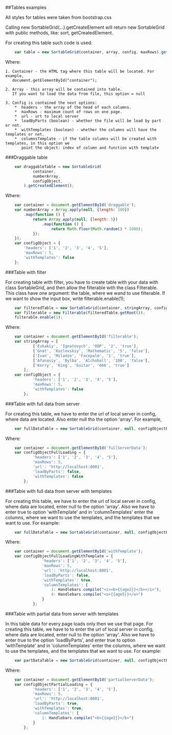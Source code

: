 ##Tables examples

All styles for tables were taken from bootstrap.css

Calling new SortableGrid(...).getCreateElement will return
        new SortableGrid with public methods, like: sort, getCreatedElement.

For creating this table such code is used:

```js
    var table = new SortableGrid(container, array, config, maxRows).getCreatedElement();
```

Where:

    1. Container - the HTML tag where this table will be located. For example,
       document.getElementById("container");

    2. Array - this array will be contained into table.
       If you want to load the data from file, this option = null

    3. Config is contained the next options:
        *  headers - the array of the head of each columns.
        *  maxRows - maximum count of rows on one page.
        *  url - urt to local server
        *  loadByParts (boolean) - whether the file will be load by part or not.
        *  withTemplates (boolean) - whether the columns will have the templates or not.
        *  columnsTemplate - if the table columns will be created with templates, in this option we
           point the object: index of column and function with template

###Draggable table

```js
    var draggableTable = new SortableGrid(
            container,
            numberArray,
            configObject,
        ).getCreatedElement();
```

Where:

```js
    var container = document.getElementById('draggable');
    var numberArray = Array.apply(null, {length: 100})
        .map(function () {
            return Array.apply(null, {length: 5})
                .map(function () {
                    return Math.floor(Math.random() * 1000);
            });
    });
    var configObject = {
        'headers': ['1', '2', '3', '4', '5'],
        'maxRows': 5,
        'withTemplates': false
    };
```

###Table with filter

For creating table with filter, you have to create table with your data with class SortableGrid, and then allow the filterable with the class Filterable.
This class have one argument: the table, where we wand to use filterable.
If we want to show the input box, write filterable.enable(1);

```js
    var filteredTable = new SortableGrid(container, stringArray, configObject).getCreatedElement();
    var filterable = new Filterable(filteredTable.getRoot());
    filterable.enable(1);
```

Where:

```js
    var container = document.getElementById('filterable');
    var stringArray = [
            ['Evkakiy', 'Ignatovych', 'OOP', '2', 'true'],
            ['Gnat', 'Kozlovskiy', 'Mathematic', '5', 'false'],
            ['Ivan', 'Miladze', 'Facepalm', '1', 'true'],
            ['Afanasiy', 'Bylba', 'Alchoball', '100', 'false'],
            ['Kerry', 'King', 'Guitar', '666', 'true']
        ];
    var configObject = {
            'headers': ['1', '2', '3', '4', '5'],
            'maxRows': 5,
            'withTemplates': false
        };
```

###Table with full data from server

For creating this table, we have to enter the url of local server in config, where data are located. Also enter null tho the option 'array'.
For example,

```js
    var fullDataTable = new SortableGrid(container, null, configObjectFullLoading).getCreatedElement();
```

Where:

```js
    var container = document.getElementById('fullServerData');
    var configObjectFullLoading = {
            'headers': ['1', '2', '3', '4', '5'],
            'maxRows': 5,
            'url': 'http://localhost:8001',
            'loadByParts': false,
            'withTemplates': false
        };
```

###Table with full data from server with templates

For creating this table, we have to enter the url of local server in config, where data are located, enter null to the option 'array'.
Also we have to enter true to option 'withTemplate' and in 'columnTemplates' enter the columns, where we want to use the templates, and the templates that we want to use.
For example:

```js
    var fullDataTable = new SortableGrid(container, null, configObjectFullLoadingWithTemplate).getCreatedElement();
```

Where:

```js
    var container = document.getElementById('withTemplate');
    var configObjectFullLoadingWithTemplate = {
                'headers': ['1', '2', '3', '4', '5'],
                'maxRows': 5,
                'url': 'http://localhost:8001',
                'loadByParts': false,
                'withTemplates': true,
                'columnTemplates': {
                    1: Handlebars.compile("<i><b>{{age2}}</b></i>"),
                    4: Handlebars.compile("<u>{{age5}}</u>")
                }
            };
```

###Table with partial data from server with templates

In this table data for every page loads only then we use that page.
For creating this table, we have to to enter the url of local server in config, where data are located, enter null to the option 'array'.
Also we have to enter true to the option 'loadByParts', and enter true to option 'withTemplate' and in 'columnTemplates' enter the columns, where we want to use the templates, and the templates that we want to use.
For example:

```js
    var partDataTable = new SortableGrid(container, null, configObjectPartialLoading).getCreatedElement();
```

Where:

```js
    var container = document.getElementById('partialServerData');
    var configObjectPartialLoading = {
            'headers': ['1', '2', '3', '4', '5'],
            'maxRows': 5,
            'url': 'http://localhost:8001',
            'loadByParts': true,
            'withTemplates': true,
            'columnTemplates': {
                1: Handlebars.compile("<b>{{age2}}</b>")
            }
        };
```
